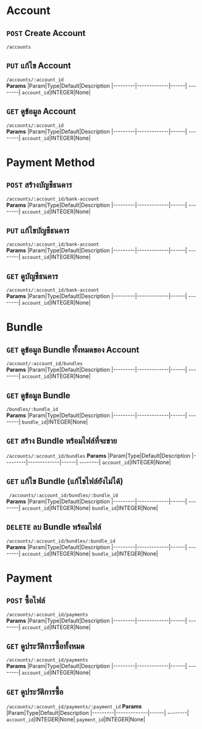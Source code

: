 # Account
## **`POST`** Create Account  
`/accounts`  

<!-- **Request**
```
{
  "username": INTEGER
  "password": INTEGER
  "firstname": INTEGER
  "lastname": INTEGER
}
``` -->



## **`PUT`** แก้ไข Account  
`/accounts/:account_id`  
**Params**
|Param|Type|Default|Description
|---------|-------------|------| --------|
`account_id`|INTEGER|None|

## **`GET`** ดูข้อมูล Account  
`/accounts/:account_id`  
**Params**
|Param|Type|Default|Description
|---------|-------------|------| --------|
`account_id`|INTEGER|None|

# Payment Method
## **`POST`** สร้างบัญชีธนคาร  
`/accounts/:account_id/bank-account`  
**Params**
|Param|Type|Default|Description
|---------|-------------|------| --------|
`account_id`|INTEGER|None|

## **`PUT`** แก้ไขบัญชีธนคาร  
`/accounts/:account_id/bank-account`  
**Params**
|Param|Type|Default|Description
|---------|-------------|------| --------|
`account_id`|INTEGER|None|

## **`GET`** ดูบัญชีธนคาร  
`/accounts/:account_id/bank-account`  
**Params**
|Param|Type|Default|Description
|---------|-------------|------| --------|
`account_id`|INTEGER|None|



# Bundle
## **`GET`** ดูข้อมูล Bundle ทั้งหมดของ Account  
`/account/:account_id/bundles`  
**Params**
|Param|Type|Default|Description
|---------|-------------|------| --------|
`account_id`|INTEGER|None|

## **`GET`** ดูข้อมูล Bundle  
`/bundles/:bundle_id`  
**Params**
|Param|Type|Default|Description
|---------|-------------|------| --------|
`bundle_id`|INTEGER|None|

## **`GET`** สร้าง Bundle พร้อมไฟล์ที่จะขาย  
`/accounts/:account_id/bundles`
**Params**
|Param|Type|Default|Description
|---------|-------------|------| --------|
`account_id`|INTEGER|None|

## **`GET`** แก้ไข Bundle (แก้ไขไฟล์ยังไม่ได้)  
` /accounts/:account_id/bundles/:bundle_id`  
**Params**
|Param|Type|Default|Description
|---------|-------------|------| --------|
`account_id`|INTEGER|None|
`bundle_id`|INTEGER|None|

## **`DELETE`** ลบ Bundle พร้อมไฟล์  
`/accounts/:account_id/bundles/:bundle_id`  
**Params**
|Param|Type|Default|Description
|---------|-------------|------| --------|
`account_id`|INTEGER|None|
`bundle_id`|INTEGER|None|


# Payment
## **`POST`** ซื้อไฟล์  
`/accounts/:account_id/payments`   
**Params**
|Param|Type|Default|Description
|---------|-------------|------| --------|
`account_id`|INTEGER|None|

## **`GET`** ดูประวัติการซื้อทั้งหมด  
`/accounts/:account_id/payments`  
**Params**
|Param|Type|Default|Description
|---------|-------------|------| --------|
`account_id`|INTEGER|None|

## **`GET`** ดูประวัติการซื้อ  
`/accounts/:account_id/payments/:payment_id`
**Params**
|Param|Type|Default|Description
|---------|-------------|------| --------|
`account_id`|INTEGER|None|
`payment_id`|INTEGER|None|
